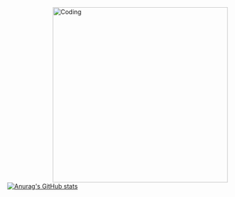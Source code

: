 <img align="right" alt="Coding" width="400" src="Banière.png">


[![Anurag's GitHub stats](https://github-readme-stats.vercel.app/api?username=002Nero)](https://github.com/002Nero/github-readme-stats)
